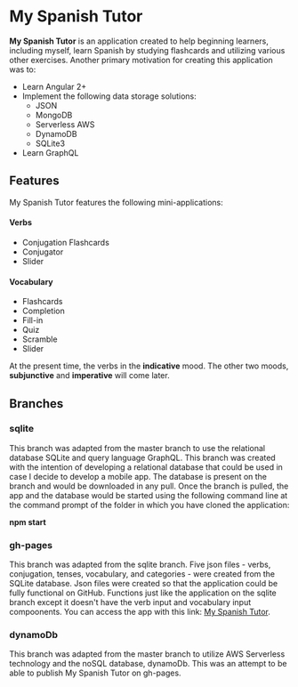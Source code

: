 # My Spanish Tutor

**My Spanish Tutor** is an application created to help beginning learners, including myself, learn Spanish by studying flashcards and utilizing various other exercises. Another primary motivation for creating this application was to:

* Learn Angular 2+
* Implement the following data storage solutions:
	* JSON
	* MongoDB
	* Serverless AWS
	* DynamoDB
	* SQLite3
* Learn GraphQL


## Features

My Spanish Tutor features the following mini-applications:

#### Verbs
* Conjugation Flashcards
* Conjugator
* Slider

#### Vocabulary
* Flashcards
* Completion
* Fill-in
* Quiz
* Scramble
* Slider

At the present time, the verbs in the **indicative** mood. The other two moods, **subjunctive** and **imperative** will come later.

## Branches

### sqlite

This branch was adapted from the master branch to use the relational database SQLite and query language GraphQL. This branch was created with the intention of developing a relational database that could be used in case I decide to develop a mobile app. The database is present on the branch and would be downloaded in any pull. Once the branch is pulled, the app and the database would be started using the following command line at the command prompt of the folder in which you have cloned the application:

**npm start**


### gh-pages

This branch was adapted from the sqlite branch. Five json files - verbs, conjugation, tenses, vocabulary, and categories - were created from the SQLite database. Json files were created so that the application could be fully functional on GitHub. Functions just like the application on the sqlite branch except it doesn't have the verb input and vocabulary input compoonents. You can access the app with this link: [My Spanish Tutor](https://deryx.github.io/spanish-tutor-2/ "My Spanish Tutor").


### dynamoDb

This branch was adapted from the master branch to utilize AWS Serverless technology and the noSQL database, dynamoDb. This was an attempt to be able to publish My Spanish Tutor on gh-pages. 

